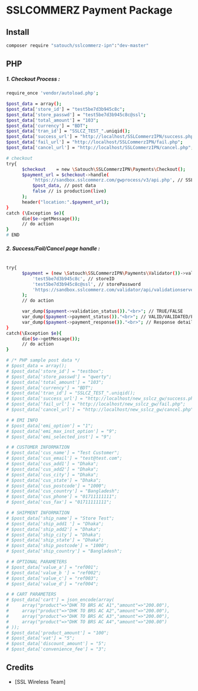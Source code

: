 # SSLCOMMERZ Payment Package


## Install

``` bash
composer require "satouch/sslcommerz-ipn":"dev-master"
```

## PHP
##### 1. Checkout Process : 
``` bash
require_once 'vendor/autoload.php';

$post_data = array();
$post_data['store_id'] = "test5be7d3b945c8c";
$post_data['store_passwd'] = "test5be7d3b945c8c@ssl";
$post_data['total_amount'] = "103";
$post_data['currency'] = "BDT";
$post_data['tran_id'] = "SSLCZ_TEST_".uniqid();
$post_data['success_url'] = "http://localhost/SSLCommerzIPN/success.php";
$post_data['fail_url'] = "http://localhost/SSLCommerzIPN/fail.php";
$post_data['cancel_url'] = "http://localhost/SSLCommerzIPN/cancel.php";

# checkout
try{
      $checkout    = new \Satouch\SSLCommerzIPN\Payments\Checkout();
      $payment_url = $checkout->handle(
          'https://sandbox.sslcommerz.com/gwprocess/v3/api.php', // SSLCOMMERZ payment api url
          $post_data, // post data
          false // is production(live)
      );
      header("location:".$payment_url);
}
catch (\Exception $e){
      die($e->getMessage());
      // do action
}
# END
```
##### 2. Success/Fail/Cancel page handle : 
``` bash

try{
      $payment = (new \Satouch\SSLCommerzIPN\Payments\Validator())->validate(
          'test5be7d3b945c8c', // storeID
          'test5be7d3b945c8c@ssl', // storePassword
          'https://sandbox.sslcommerz.com/validator/api/validationserverAPI.php' // payment validation URL
      );
      // do action

      var_dump($payment->validation_status())."<br>"; // TRUE/FALSE
      var_dump($payment->payment_status())."<br>"; // VALID/VALIDATED/FAILED
      var_dump($payment->payment_response())."<br>"; // Response details
}
catch(\Exception $e){
      die($e->getMessage());
      // do action
}
```
<!--
## Laravel 5

``` bash
'providers' => [
    ...
    Satouch\SSLCommerzIPN\SSLCommerzIPNServiceProvider::class,
],
```

``` bash
'aliases' => [
    ...
    'PaymentValidation' => Satouch\SSLCommerzIPN\Facades\PaymentValidationFacades::class,
],
```

``` bash
$ php artisan vendor:publish
$ php artisan migrate
```

## Use

``` bash
use PaymentValidation;

# Hash validate
# @return true/false

PaymentValidation::validate($store_id, $store_passwd, $request);


# server to server IPN hit and validate callback to sslcommerz
# @return a json object with status;
# @note if tran_id/voucher_number not matched return load 404 page

PaymentValidation::sslcommerz_ipn_data_insert( $store_id, $store_passwd, $validate_url, $request )


# payment processing happen on cron job
# @return a json data with status_code, feedback, order collection

PaymentValidation::ipn_payment_process( $request );


# payment checkout page
# @return if false return json_object or view sslcommerz checkout page

-->
``` bash
# /* PHP sample post data */
# $post_data = array();
# $post_data['store_id'] = "testbox";
# $post_data['store_passwd'] = "qwerty";
# $post_data['total_amount'] = "103";
# $post_data['currency'] = "BDT";
# $post_data['tran_id'] = "SSLCZ_TEST_".uniqid();
# $post_data['success_url'] = "http://localhost/new_sslcz_gw/success.php";
# $post_data['fail_url'] = "http://localhost/new_sslcz_gw/fail.php";
# $post_data['cancel_url'] = "http://localhost/new_sslcz_gw/cancel.php";

# # EMI INFO
# $post_data['emi_option'] = "1";
# $post_data['emi_max_inst_option'] = "9";
# $post_data['emi_selected_inst'] = "9";

# # CUSTOMER INFORMATION
# $post_data['cus_name'] = "Test Customer";
# $post_data['cus_email'] = "test@test.com";
# $post_data['cus_add1'] = "Dhaka";
# $post_data['cus_add2'] = "Dhaka";
# $post_data['cus_city'] = "Dhaka";
# $post_data['cus_state'] = "Dhaka";
# $post_data['cus_postcode'] = "1000";
# $post_data['cus_country'] = "Bangladesh";
# $post_data['cus_phone'] = "01711111111";
# $post_data['cus_fax'] = "01711111111";

# # SHIPMENT INFORMATION
# $post_data['ship_name'] = "Store Test";
# $post_data['ship_add1 '] = "Dhaka";
# $post_data['ship_add2'] = "Dhaka";
# $post_data['ship_city'] = "Dhaka";
# $post_data['ship_state'] = "Dhaka";
# $post_data['ship_postcode'] = "1000";
# $post_data['ship_country'] = "Bangladesh";

# # OPTIONAL PARAMETERS
# $post_data['value_a'] = "ref001";
# $post_data['value_b '] = "ref002";
# $post_data['value_c'] = "ref003";
# $post_data['value_d'] = "ref004";

# # CART PARAMETERS
# $post_data['cart'] = json_encode(array(
#     array("product"=>"DHK TO BRS AC A1","amount"=>"200.00"),
#     array("product"=>"DHK TO BRS AC A2","amount"=>"200.00"),
#     array("product"=>"DHK TO BRS AC A3","amount"=>"200.00"),
#     array("product"=>"DHK TO BRS AC A4","amount"=>"200.00")    
# ));
# $post_data['product_amount'] = "100";
# $post_data['vat'] = "5";
# $post_data['discount_amount'] = "5";
# $post_data['convenience_fee'] = "3";

```

## Credits

- [SSL Wireless Team]